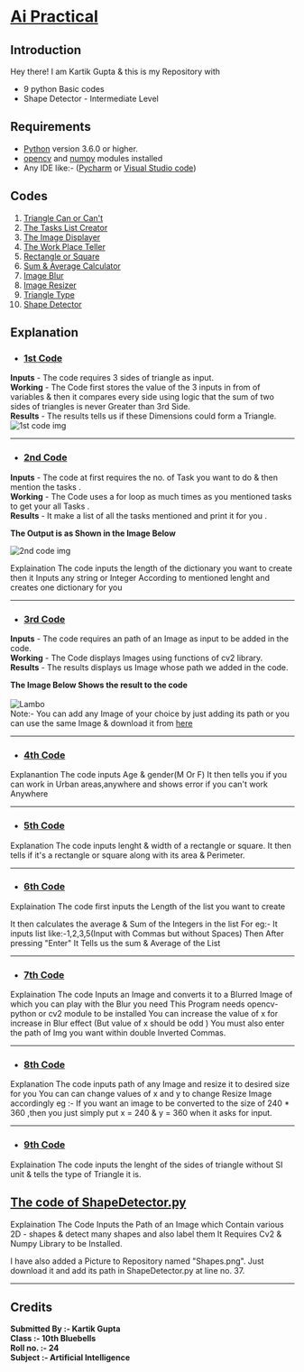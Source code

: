 
# <ins>Ai Practical </ins>


## **Introduction** # 
Hey there!
I am Kartik Gupta & this is my Repository with 
* 9 python Basic codes  
* Shape Detector - Intermediate Level

## **Requirements** #
* [Python](https://www.python.org/downloads/) version 3.6.0 or higher.
* [opencv](https://opencv.org/releases/) and [numpy](https://numpy.org/install/) modules installed
* Any IDE like:- ([Pycharm](https://www.jetbrains.com/pycharm/download/) or [Visual Studio code](https://code.visualstudio.com/download))

## **Codes** ##
1. [Triangle Can or Can't](1.py)
2. [The Tasks List Creator](2.py)
3. [The Image Displayer](3.py)
4. [The Work Place Teller](4.py)
5. [Rectangle or Square](5.py)
6. [Sum & Average Calculator](6.py)
7. [Image Blur](7.py)
8. [Image Resizer](8.py)
9. [Triangle Type](9.py)
10. [Shape Detector](ShapeDetector.py)

## **Explanation** ##
* ###  [1st Code](1.py)
**Inputs** - The code requires 3 sides of triangle as input. <br />
**Working** - The Code first stores the value of the 3 inputs in from of variables & then it compares every side using logic that the sum of two sides of triangles is never Greater than 3rd Side. 
<br />**Results** - The results tells us if these Dimensions could form a Triangle.<br />
![1st code img](https://user-images.githubusercontent.com/81790487/114462454-ae1cfb00-9c00-11eb-8b94-d71aad393f5f.PNG)
***
* ### [2nd Code](2.py)
**Inputs** - The code at first requires the no. of Task you want to do & then mention the tasks . <br />
**Working** - The Code uses a for loop as much times as you mentioned tasks to get your all Tasks . 
<br />**Results** - It make a list of all the tasks mentioned and print it for you .<br />

__The Output is as Shown in the Image Below__

![2nd code img](https://user-images.githubusercontent.com/81790487/114575148-862ca680-9c97-11eb-8554-203c502b558d.PNG)


Explaination The code inputs the length of the dictionary you want to create then it Inputs any string or Integer According to mentioned lenght and creates one dictionary for you
***
* ### [3rd Code](3.py)
**Inputs** - The code requires an path of an Image as input to be added in the code. <br />
**Working** - The Code displays Images using functions of cv2 library. <br /> 
**Results** - The results displays us Image whose path we added in the code. <br />

__The Image Below Shows the result to the code__<br />  
![Lambo](https://user-images.githubusercontent.com/81790487/114567451-e2d89300-9c90-11eb-995a-0522d90ee4e4.jpg)<br />
Note:- You can add any Image of your choice by just adding its path or you can use the same Image & download it from [here](https://raw.githubusercontent.com/guptakartik0235/AI_Practical/main/lambo.jpg)  


***
* ### [4th Code](4.py)

Explanantion The code inputs Age & gender(M Or F) It then tells you if you can work in Urban areas,anywhere and shows error if you can't work Anywhere
***
* ### [5th Code](5.py)

Explanation The code inputs lenght & width of a rectangle or square. It then tells if it's a rectangle or square along with its area & Perimeter.
***
* ### [6th Code](6.py)

Explaination The code first inputs the Length of the list you want to create

It then calculates the average & Sum of the Integers in the list For eg:- It inputs list like:-1,2,3,5(Input with Commas but without Spaces) Then After pressing "Enter" It Tells us the sum & Average of the List
***
* ### [7th Code](7.py)

Explaination The code Inputs an Image and converts it to a Blurred Image of which you can play with the Blur you need This Program needs opencv-python or cv2 module to be installed You can increase the value of x for increase in Blur effect (But value of x should be odd ) You must also enter the path of Img you want within double Inverted Commas.
***
* ### [8th Code](8.py)

Explanation The code inputs path of any Image and resize it to desired size for you You can can change values of x and y to change Resize Image accordingly eg :- If you want an image to be converted to the size of 240 * 360 ,then you just simply put x = 240 & y = 360 when it asks for input.
***
* ### [9th Code](9.py)

Explaination The code inputs the lenght of the sides of triangle without SI unit & tells the type of Triangle it is.

## **[The code of ShapeDetector.py](ShapeDetector.py)** ##

Explaination The Code Inputs the Path of an Image which Contain various 2D - shapes & detect many shapes and also label them It Requires Cv2 & Numpy Library to be Installed.

I have also added a Picture to Repository named "Shapes.png". Just download it and add its path in ShapeDetector.py at line no. 37.
***
 ## **Credits**  ## 
__Submitted By :- Kartik Gupta <br />
  Class :- 10th Bluebells <br />
  Roll no. :- 24 <br />
  Subject :- Artificial Intelligence <br />__
